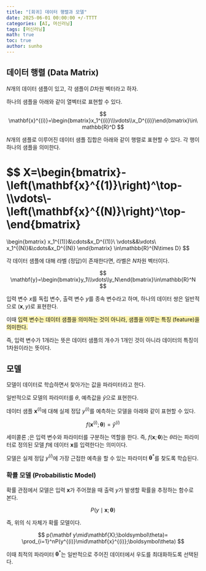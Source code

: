 ```yaml
---
title: "[회귀] 데이터 행렬과 모델"
date: 2025-06-01 00:00:00 +/-TTTT
categories: [AI, 머신러닝]
tags: [머신러닝]
math: true
toc: true
author: sunho
---
```


## 데이터 행렬 (Data Matrix)

$N$개의 데이터 샘플이 있고, 각 샘플이 $D$차원 벡터라고 하자.

하나의 샘플을 아래와 같이 열벡터로 표현할 수 있다.

$$
\mathbf{x}^{(i)}=\begin{bmatrix}x_1^{(i)}\\\vdots\\x_D^{(i)}\end{bmatrix}\in\mathbb{R}^D
$$

$N$개의 샘플로 이루어진 데이터 샘플 집합은 아래와 같이 행렬로 표현할 수 있다. 각 행이 하나의 샘플을 의미한다.

$$
X=\begin{bmatrix}-\left(\mathbf{x}^{(1)}\right)^\top-\\\vdots\\-\left(\mathbf{x}^{(N)}\right)^\top-\end{bmatrix}
=
\begin{bmatrix}
x_1^{(1)}&\cdots&x_D^{(1)}\\
\vdots&&\vdots\\
x_1^{(N)}&\cdots&x_D^{(N)}
\end{bmatrix}
\in\mathbb{R}^{N\times D}
$$

각 데이터 샘플에 대해 라벨 (정답)이 존재한다면, 라벨은 $N$차원 벡터이다.

$$
\mathbf{y}=\begin{bmatrix}y_1\\\vdots\\y_N\end{bmatrix}\in\mathbb{R}^N
$$

입력 변수 $x$를 독립 변수, 출력 변수 $y$를 종속 변수라고 하며, 하나의 데이터 쌍은 일반적으로 $(\mathbf{x},y)$로 표현한다.

이때 <span style="background-color:#fff5b1">입력 변수는 데이터 샘플을 의미하는 것이 아니라, 샘플을 이루는 특징 (feature)을 의미한다.</span>

즉, 입력 변수가 1개라는 뜻은 데이터 샘플의 개수가 1개인 것이 아니라 데이터의 특징이 1차원이라는 뜻이다.

## 모델

모델이 데이터로 학습하면서 찾아가는 값을 파라미터라고 한다.

일반적으로 모델의 파라미터를 $\theta$, 예측값을 $\hat{y}$으로 표현한다.

데이터 샘플 $\mathbf{x}^{(i)}$에 대해 실제 정답 $y^{(i)}$를 예측하는 모델을 아래와 같이 표현할 수 있다.

$$
f(\mathbf x^{(i)};\boldsymbol\theta)=\hat{y}^{(i)}
$$

세미콜론 $;$은 입력 변수와 파라미터를 구분하는 역할을 한다. 즉, $f(\mathbf x;\boldsymbol\theta)$는 $\theta$라는 파라미터로 정의된 모델 $f$에 데이터 $\mathbf{x}$를 입력한다는 의미이다.

모델은 실제 정답 $y^{(i)}$에 가장 근접한 예측을 할 수 있는 파라미터 $\boldsymbol\theta^*$를 찾도록 학습된다.

### 확률 모델 (Probabilistic Model)

확률 관점에서 모델은 입력 $\mathbf{x}$가 주어졌을 때 출력 $y$가 발생할 확률을 추정하는 함수로 본다.

$$
P(y\mid\mathbf{x};\boldsymbol\theta)
$$

즉, 위의 식 자체가 확률 모델이다.

$$
p(\mathbf y\mid\mathbf{X};\boldsymbol\theta)=
\prod_{i=1}^nP(y^{(i)}\mid\mathbf{x}^{(i)};\boldsymbol\theta)
$$

이때 최적의 파라미터 $\boldsymbol\theta^*$는 일반적으로 주어진 데이터에서 우도를 최대화하도록 선택된다.

